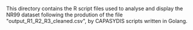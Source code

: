 This directory contains the R script files used to analyse and display the NR99 dataset following the prodution of the file "output_R1_R2_R3_cleaned.csv", by CAPASYDIS scripts written in Golang.
